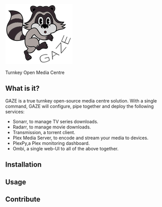 ![GAZE project logo](docs/raccoon.png "GAZE project")

Turnkey Open Media Centre

## What is it?
GAZE is a true turnkey open-source media centre solution. With a single command, GAZE will configure, pipe together and deploy the following services:
- Sonarr, to manage TV series downloads.
- Radarr, to manage movie downloads.
- Transmission, a torrent client.
- Plex Media Server, to encode and stream your media to devices.
- PlexPy,a Plex monitoring dashboard.
- Ombi, a single web-UI to all of the above together.

## Installation

## Usage

## Contribute
